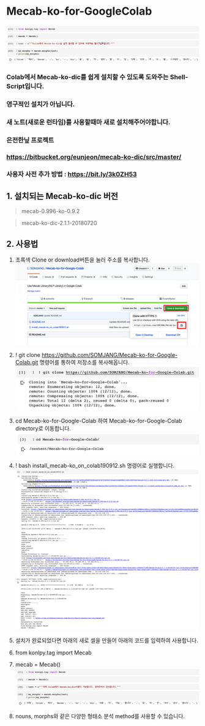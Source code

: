 # Mecab-ko-for-GoogleColab

![Colab에서 Mecab-ko-dic 설치를 쉽게 도와주는 Shell-Script입니다.](/images/intro.png "Optional title")

### Colab에서 Mecab-ko-dic를 쉽게 설치할 수 있도록 도와주는 Shell-Script입니다.
### 영구적인 설치가 아닙니다.
### 새 노트(새로운 런타임)를 사용할때마 새로 설치해주어야합니다.

### 은전한닢 프로젝트
### https://bitbucket.org/eunjeon/mecab-ko-dic/src/master/

### 사용자 사전 추가 방법 : https://bit.ly/3k0ZH53

## 1. 설치되는 Mecab-ko-dic 버전
> mecab-0.996-ko-0.9.2

> mecab-ko-dic-2.1.1-20180720

## 2. 사용법
1. 초록색 Clone or download버튼을 눌러 주소를 복사합니다.
![git clone](/images/copyurl.png "Optional title")


2. ! git clone https://github.com/SOMJANG/Mecab-ko-for-Google-Colab.git 명령어를 통하여 저장소를 복사해옵니다.
![git clone](/images/gitclone.png "Optional title")


3. cd Mecab-ko-for-Google-Colab 하여 Mecab-ko-for-Google-Colab  directory로 이동합니다.
![cd](/images/cd.png "Optional title")


4. ! bash install_mecab-ko_on_colab190912.sh 명령어로 실행합니다.
![install](/images/install_1.png "Optional title")
![install](/images/install_2.png "Optional title")


5. 설치가 완료되었다면 아래의 새로 셀을 만들어 아래의 코드를 입력하여 사용합니다.

6. from konlpy.tag import Mecab

7. mecab = Mecab()
![install](/images/last.png "Optional title")

8. nouns, morphs와 같은 다양한 형태소 분석 method를 사용할 수 있습니다.


